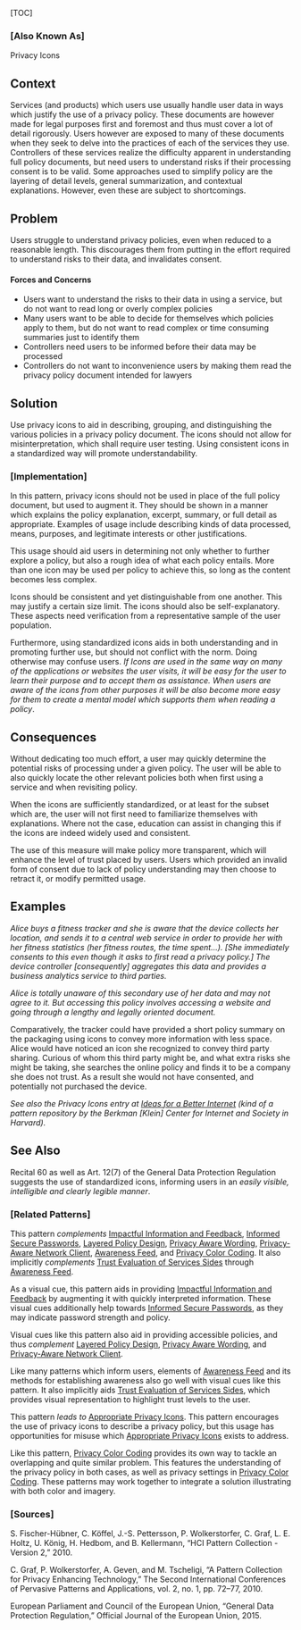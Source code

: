[TOC]

### [Also Known As]
<!-- All other names the pattern is known by.-->

Privacy Icons

## Context
<!-- The situations in which the pattern may apply.-->
<!-- Aspects which constrain the solution, but are not modified by it. They affect the impact of different forces.-->

Services (and products) which users use usually handle user data in ways which justify the use of a privacy policy. These documents are however made for legal purposes first and foremost and thus must cover a lot of detail rigorously. Users however are exposed to many of these documents when they seek to delve into the practices of each of the services they use. Controllers of these services realize the difficulty apparent in understanding full policy documents, but need users to understand risks if their processing consent is to be valid. Some approaches used to simplify policy are the layering of detail levels, general summarization, and contextual explanations. However, even these are subject to shortcomings.

## Problem
<!-- The problem a pattern addresses, including a list of forces describing why a problem might be difficult to solve.-->

Users struggle to understand privacy policies, even when reduced to a reasonable length. This discourages them from putting in the effort required to understand risks to their data, and invalidates consent.

#### Forces and Concerns
<!-- Implications in this problem which affect the appropriateness of a solution, and are affected by this pattern.-->
<!-- Forces should be highly visible for easy reference, where less obvious a dedicated section is recommended.-->

- Users want to understand the risks to their data in using a service, but do not want to read long or overly complex policies
- Many users want to be able to decide for themselves which policies apply to them, but do not want to read complex or time consuming summaries just to identify them
- Controllers need users to be informed before their data may be processed
- Controllers do not want to inconvenience users by making them read the privacy policy document intended for lawyers

## Solution
<!-- A concise description of how the pattern addresses the problem.-->

Use privacy icons to aid in describing, grouping, and distinguishing the various policies in a privacy policy document. The icons should not allow for misinterpretation, which shall require user testing. Using consistent icons in a standardized way will promote understandability.

<!--### [Structure]-->
<!--A detailed specification of the structural aspects of the pattern. A class diagram if applicable.-->



### [Implementation]
<!--Guidelines for implementing the pattern; code fragments; suggested PETS; policy fragments.-->

In this pattern, privacy icons should not be used in place of the full policy document, but used to augment it. They should be shown in a manner which explains the policy explanation, excerpt, summary, or full detail as appropriate. Examples of usage include describing kinds of data processed, means, purposes, and legitimate interests or other justifications.

This usage should aid users in determining not only whether to further explore a policy, but also a rough idea of what each policy entails. More than one icon may be used per policy to achieve this, so long as the content becomes less complex.

Icons should be consistent and yet distinguishable from one another. This may justify a certain size limit. The icons should also be self-explanatory. These aspects need verification from a representative sample of the user population.

Furthermore, using standardized icons aids in both understanding and in promoting further use, but should not conflict with the norm. Doing otherwise may confuse users. _If Icons are used in the same way on many of the applications or websites the user visits, it will be easy for the user to learn their purpose and to accept them as assistance. When users are aware of the icons from other purposes it will be also become more easy for them to create a mental model which supports them when reading a policy_.

## Consequences
<!--The advantages (benefits) and disadvantages (liabilities) of applying the pattern.-->

Without dedicating too much effort, a user may quickly determine the potential risks of processing under a given policy. The user will be able to also quickly locate the other relevant policies both when first using a service and when revisiting policy.

When the icons are sufficiently standardized, or at least for the subset which are, the user will not first need to familiarize themselves with explanations. Where not the case, education can assist in changing this if the icons are indeed widely used and consistent.

The use of this measure will make policy more transparent, which will enhance the level of trust placed by users. Users which provided an invalid form of consent due to lack of policy understanding may then choose to retract it, or modify permitted usage.

<!--### [Constraints]-->
<!-- limitations as a consequence of applying the pattern.-->



## Examples
<!--Motivational example to see how the pattern is applied.-->

_Alice buys a fitness tracker and she is aware that the device collects her location, and sends it to a central web service in order to provide her with her fitness statistics (her fitness routes, the time spent...). [She immediately consents to this even though it asks to first read a privacy policy.] The device controller [consequently] aggregates this data and provides a business analytics service to third parties._

_Alice is totally unaware of this secondary use of her data and may not agree to it. But accessing this policy involves accessing a website and going through a lengthy and legally oriented document._

Comparatively, the tracker could have provided a short policy summary on the packaging using icons to convey more information with less space. Alice would have noticed an icon she recognized to convey third party sharing. Curious of whom this third party might be, and what extra risks she might be taking, she searches the online policy and finds it to be a company she does not trust. As a result she would not have consented, and potentially not purchased the device.

_See also the Privacy Icons entry at [Ideas for a Better Internet](https://cyber.harvard.edu/i4bi/Privacy_Icons) (kind of a pattern repository by the Berkman [Klein] Center for Internet and Society in Harvard)._

<!--### [Known Uses]-->
<!-- Pointers to various applications of the pattern.-->



## See Also
<!-- Any pointers to relevant information, not contained in the subfields below.-->

Recital 60 as well as Art. 12(7) of the General Data Protection Regulation suggests the use of standardized icons, informing users in an _easily visible, intelligible and clearly legible manner_.

### [Related Patterns]
<!-- Supporting and conflicting patterns-->

This pattern _complements_ [Impactful Information and Feedback](Impactful-Information-and-Feedback), [Informed Secure Passwords](Informed-Secure-Passwords), [Layered Policy Design](Layered-policy-design), [Privacy Aware Wording](Privacy-Aware-Wording), [Privacy-Aware Network Client](Privacy-aware-network-client), [Awareness Feed](Awareness-Feed), and [Privacy Color Coding](Privacy-color-coding). It also implicitly _complements_ [Trust Evaluation of Services Sides](Trust-Evaluation-of-Services-Sides) through [Awareness Feed](Awareness-Feed).

As a visual cue, this pattern aids in providing [Impactful Information and Feedback](Impactful-Information-and-Feedback) by augmenting it with quickly interpreted information. These visual cues additionally help towards [Informed Secure Passwords](Informed-Secure-Passwords), as they may indicate password strength and policy.

Visual cues like this pattern also aid in providing accessible policies, and thus _complement_ [Layered Policy Design](Layered-policy-design), [Privacy Aware Wording](Privacy-Aware-Wording), and [Privacy-Aware Network Client](Privacy-aware-network-client).

Like many patterns which inform users, elements of [Awareness Feed](Awareness-Feed) and its methods for establishing awareness also go well with visual cues like this pattern. It also implicitly aids [Trust Evaluation of Services Sides](Trust-Evaluation-of-Services-Sides), which provides visual representation to highlight trust levels to the user.

This pattern _leads to_ [Appropriate Privacy Icons](Appropriate-Privacy-Icons). This pattern encourages the use of privacy icons to describe a privacy policy, but this usage has opportunities for misuse which [Appropriate Privacy Icons](Appropriate-Privacy-Icons) exists to address.

Like this pattern, [Privacy Color Coding](Privacy-color-coding) provides its own way to tackle an overlapping and quite similar problem. This features the understanding of the privacy policy in both cases, as well as privacy settings in [Privacy Color Coding](Privacy-color-coding). These patterns may work together to integrate a solution illustrating with both color and imagery.

### [Sources]
<!-- References to the original source of the pattern.-->

S. Fischer-Hübner, C. Köffel, J.-S. Pettersson, P. Wolkerstorfer, C. Graf, L. E. Holtz, U. König, H. Hedbom, and B. Kellermann, “HCI Pattern Collection - Version 2,” 2010.

C. Graf, P. Wolkerstorfer, A. Geven, and M. Tscheligi, “A Pattern Collection for Privacy Enhancing Technology,” The Second International Conferences of Pervasive Patterns and Applications, vol. 2, no. 1, pp. 72–77, 2010.

European Parliament and Council of the European Union, “General Data Protection Regulation,” Official Journal of the European Union, 2015.

<!--## General Comments-->
<!-- Separate discussion on the pattern.-->



<!--## Tags-->
<!-- User definable descriptors for additional correlation.-->